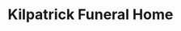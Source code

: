 ---
title: "Kilpatrick Funeral Home"
url: /ruston/kilpatrick-funeral-home/
shop: funeral directors
---